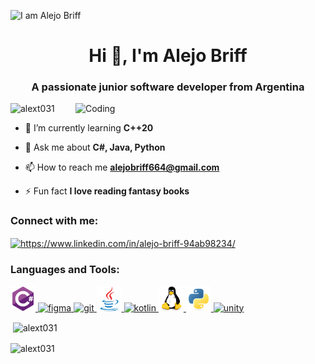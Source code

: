 ![I am Alejo Briff](https://media.licdn.com/dms/image/D4D16AQG-5GJYxX2vDA/profile-displaybackgroundimage-shrink_350_1400/0/1713474016927?e=1718841600&v=beta&t=9s-CC98viqFAz-MRke-F4zO22U5gpX6yBE2HQAeRsJ8)
<h1 align="center">Hi 👋, I'm Alejo Briff</h1>
<h3 align="center">A passionate junior software developer from Argentina</h3>
<img align="right" alt="Coding" width="400" src="https://i0.wp.com/www.afinidades.org/wp-content/uploads/2015/05/tumblr_n3xetmlDS41qav3uso1_500.gif?resize=350%2C200">

<p align="left"> <img src="https://komarev.com/ghpvc/?username=alext031&label=Profile%20views&color=0e75b6&style=flat" alt="alext031" /> </p>

- 🌱 I’m currently learning **C++20**

- 💬 Ask me about **C#, Java, Python**

- 📫 How to reach me **alejobriff664@gmail.com**

- ⚡ Fun fact **I love reading fantasy books**

<h3 align="left">Connect with me:</h3>
<p align="left">
<a href="https://linkedin.com/in/https://www.linkedin.com/in/alejo-briff-94ab98234/" target="blank"><img align="center" src="https://raw.githubusercontent.com/rahuldkjain/github-profile-readme-generator/master/src/images/icons/Social/linked-in-alt.svg" alt="https://www.linkedin.com/in/alejo-briff-94ab98234/" height="30" width="40" /></a>
</p>

<h3 align="left">Languages and Tools:</h3>
<p align="left"> <a href="https://www.w3schools.com/cs/" target="_blank" rel="noreferrer"> <img src="https://raw.githubusercontent.com/devicons/devicon/master/icons/csharp/csharp-original.svg" alt="csharp" width="40" height="40"/> </a> <a href="https://www.figma.com/" target="_blank" rel="noreferrer"> <img src="https://www.vectorlogo.zone/logos/figma/figma-icon.svg" alt="figma" width="40" height="40"/> </a> <a href="https://git-scm.com/" target="_blank" rel="noreferrer"> <img src="https://www.vectorlogo.zone/logos/git-scm/git-scm-icon.svg" alt="git" width="40" height="40"/> </a> <a href="https://www.java.com" target="_blank" rel="noreferrer"> <img src="https://raw.githubusercontent.com/devicons/devicon/master/icons/java/java-original.svg" alt="java" width="40" height="40"/> </a> <a href="https://kotlinlang.org" target="_blank" rel="noreferrer"> <img src="https://www.vectorlogo.zone/logos/kotlinlang/kotlinlang-icon.svg" alt="kotlin" width="40" height="40"/> </a> <a href="https://www.linux.org/" target="_blank" rel="noreferrer"> <img src="https://raw.githubusercontent.com/devicons/devicon/master/icons/linux/linux-original.svg" alt="linux" width="40" height="40"/> </a> <a href="https://www.python.org" target="_blank" rel="noreferrer"> <img src="https://raw.githubusercontent.com/devicons/devicon/master/icons/python/python-original.svg" alt="python" width="40" height="40"/> </a> <a href="https://unity.com/" target="_blank" rel="noreferrer"> <img src="https://www.vectorlogo.zone/logos/unity3d/unity3d-icon.svg" alt="unity" width="40" height="40"/> </a> </p>

<p>&nbsp;<img align="center" src="https://github-readme-stats.vercel.app/api?username=alext031&show_icons=true&locale=en" alt="alext031" /></p>

<p><img align="center" src="https://github-readme-streak-stats.herokuapp.com/?user=alext031&" alt="alext031" /></p>
